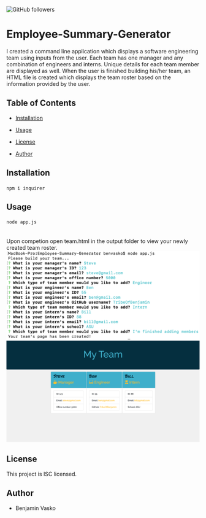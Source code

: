 ![GitHub followers](https://img.shields.io/github/followers/30?label=Follow&style=social) 

# Employee-Summary-Generator

I created a command line application which displays a software engineering team using inputs from the user. Each team has one manager and any combination of engineers and interns. Unique details for each team member are displayed as well. When the user is finished building his/her team, an HTML file is created which displays the team roster based on the information provided by the user.
                

## Table of Contents
                

- [Installation](#installation)

- [Usage](#usage)

- [License](#license)

- [Author](#author)
                    

## Installation

`npm i inquirer`
        

## Usage
`node app.js`  
<br><br/>
Upon competion open team.html in the output folder to view your newly created team roster.  
![CLI](images/CLI.png)  
![Finished HTML](images/html.png)

## License

This project is ISC licensed.
        

## Author

- Benjamin Vasko




